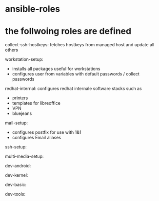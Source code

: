 # ansible-roles

###
# the follwoing roles are defined

collect-ssh-hostkeys: 
  fetches hostkeys from managed host and update all others

workstation-setup:
  - installs all packages useful for workstations
  - configures user from variables with default passwords / collect passwords

redhat-internal:
  configures redhat internale software stacks such as
  - printers
  - templates for libreoffice
  - VPN
  - bluejeans
  
mail-setup:
  - configures postfix for use with 1&1
  - configures Email aliases

ssh-setup:

multi-media-setup:

dev-android:

dev-kernel:

dev-basic:

dev-tools:

